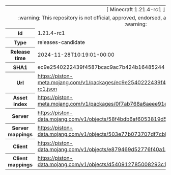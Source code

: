 <html><table>
<tr><td colspan="2" align="center"><img width="0" height="0"><br/>⌈ Minecraft 1.21.4-rc1 ⌋<br/><img width="0" height="0"></td></tr>
<tr><td colspan="2" align="center"><img width="0" height="0"><br/>
:warning: This repository is not official, approved, endorsed, associated or connected with Mojang :warning:
<br/><img width="0" height="0"></td></tr>
<tr><th>Id</th><td>1.21.4-rc1</td></tr>
<tr><th>Type</th><td>releases-candidate</td></tr>
<tr><th>Release time</th><td>2024-11-28T10:19:01+00:00</td></tr>
<tr><th>SHA1</th><td>ec9e2540222439f4587bcac9ac7b424b16485244</td></tr>
<tr><th>Url</th><td><a href="https://piston-meta.mojang.com/v1/packages/ec9e2540222439f4587bcac9ac7b424b16485244/1.21.4-rc1.json">https://piston-meta.mojang.com/v1/packages/ec9e2540222439f4587bcac9ac7b424b16485244/1.21.4-rc1.json</a></td></tr>
<tr><th>Asset index</th><td><a href="https://piston-meta.mojang.com/v1/packages/0f7ab768a6aeee91efe592385b43d319129876b4/19.json">https://piston-meta.mojang.com/v1/packages/0f7ab768a6aeee91efe592385b43d319129876b4/19.json</a></td></tr>
<tr><th>Server</th><td><a href="https://piston-data.mojang.com/v1/objects/58f4bdb6af6053819d5483deba9e84194e6e2aae/server.jar">https://piston-data.mojang.com/v1/objects/58f4bdb6af6053819d5483deba9e84194e6e2aae/server.jar</a></td></tr>
<tr><th>Server mappings</th><td><a href="https://piston-data.mojang.com/v1/objects/503e77b073707df7cbb3ac36da2317bb4a3c958b/server.txt">https://piston-data.mojang.com/v1/objects/503e77b073707df7cbb3ac36da2317bb4a3c958b/server.txt</a></td></tr>
<tr><th>Client</th><td><a href="https://piston-data.mojang.com/v1/objects/e879469d52776f40a14fe8472e8a02dafdf4dc27/client.jar">https://piston-data.mojang.com/v1/objects/e879469d52776f40a14fe8472e8a02dafdf4dc27/client.jar</a></td></tr>
<tr><th>Client mappings</th><td><a href="https://piston-data.mojang.com/v1/objects/d540912785008293c1f8e74489eb8cbf375781cb/client.txt">https://piston-data.mojang.com/v1/objects/d540912785008293c1f8e74489eb8cbf375781cb/client.txt</a></td></tr>
</table></html>